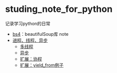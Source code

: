 # studing_note_for_python

记录学习python的日常

- [bs4](./bs4/README.md)：beautifulSoup库 note 
- [进程、线程、异步](./进程_线程_异步/README.md)
  - [多线程](进程_线程_异步/多线程.md)
  - [异步](进程_线程_异步/异步.md)
  - [扩展：协程](进程_线程_异步/扩展：协程.md)
  - [扩展：yield_from例子](进程_线程_异步/扩展：yield_from例子.md)

